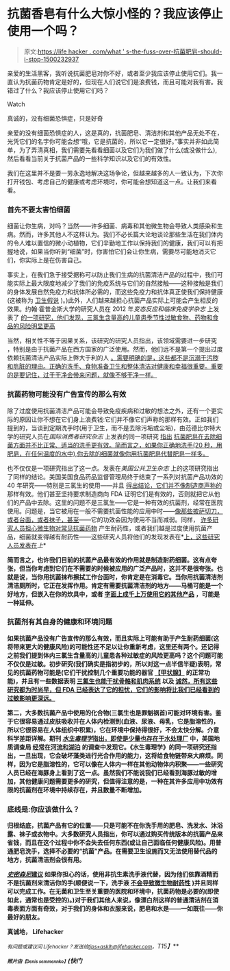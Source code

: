 # 抗菌香皂有什么大惊小怪的？我应该停止使用一个吗？

> 原文:[https://life hacker . com/what ' s-the-fuss-over-抗菌肥皂-should-i-stop-1500232937](https://lifehacker.com/whats-the-fuss-over-antibacterial-soaps-should-i-stop-1500232937)

亲爱的生活黑客，我听说抗菌肥皂对你不好，或者至少我应该停止使用它们。我一直认为抗菌药物肯定是好的，但现在人们说它们是浪费钱，而且可能对我有害。我错过了什么？我应该停止使用它们吗？

Watch

真诚的，没有细菌恐惧症，只是好奇

亲爱的没有细菌恐惧症的人，这是真的，抗菌肥皂、清洁剂和其他产品无处不在，光凭它们的名字你可能会想“哦，它是抗菌的，所以它一定很好。”事实并非如此简单，为了弄清真相，我们需要先看看细菌以及它们为我们做了什么(或没做什么),然后看看当前关于抗菌产品的一些科学知识以及它们的有效性。

我们在这里并不是要一劳永逸地解决这场争论，但越来越多的人一致认为，下次你打开钱包、考虑自己的健康或考虑环境时，你可能会想知道这一点。让我们来看看。

### 首先不要太害怕细菌

细菌让你生病，对吗？当然——许多细菌、病毒和其他微生物会导致人类感染和生病。然而，许多其他人不这样认为。我们不必长篇大论地谈论那些生活在我们体内的令人难以置信的微小动植物，它们辛勤地工作以保持我们的健康，我们可以有把握地说，如果当你听到“细菌”时，你害怕它们会让你生病，需要尽可能地消灭它们，你实际上是在伤害自己。

事实上，在我们急于接受据称可以防止我们生病的抗菌清洁产品的过程中，我们可能实际上最大限度地减少了我们的免疫系统与它们的自然接触——这种接触是我们的身体发展自然免疫力和抗体所必需的，而这些免疫力和抗体真正使我们保持健康(这被称为 [卫生假说](http://en.wikipedia.org/wiki/Hygiene_hypothesis) )。)此外，人们越来越担心抗菌产品实际上可能会产生相反的效果。约翰·霍普金斯大学的研究人员在 2012 年*变态反应和临床免疫学杂志* 上发表了 [的一项研究，他们发现，三氯生含量高的儿童患季节性过敏](http://www.jacionline.org/article/S0091-6749%2812%2900779-8/abstract)[食物、药物和食品的风险明显更高](http://www.sciencedirect.com/science/article/pii/S0091674912017824)

当然，相关性不等于因果关系，该研究的研究人员指出，该领域需要进一步研究 ，特别是由于抗菌产品在西方国家的广泛使用。然而，他们远不是第一个提出过度依赖抗菌清洁产品实际上弊大于利的人 [。需要明确的是，这些都不是沉溺于污秽和肮脏的理由。正确的洗手、食物准备卫生和整体清洁对健康和幸福很重要。重要的是要记住，过于干净会带来问题，就像不够干净一样。](http://archderm.jamanetwork.com/article.aspx?articleid=478930)

### 抗菌药物可能没有广告宣传的那么有效

除了过度使用抗菌清洁产品可能会导致免疫疾病和过敏的想法之外，还有一个更实际的原因让你不想在它们身上浪费钱:它们并不像它们声称的那样有效。正如我们提到的，当谈到定期洗手时(用于卫生，而不是去除污垢或尘垢)，由范德比尔特大学的研究人员在*国际消费者研究杂志* 上发表的同一项研究 [指出](http://onlinelibrary.wiley.com/doi/10.1111/ijcs.12012/abstract) [抗菌肥皂在去除细菌方面并不比正常、适当的洗手更有效。简而言之，如果你正确地洗手(20 秒，用肥皂，在任何温度的水中),你去除的细菌就像你用抗菌肥皂代替肥皂一样多。](http://www.tested.com/science/life/459452-doing-it-wrong-hot-water-and-antibacterial-soap-dont-help-kill-germs/)

也不仅仅是一项研究指出了这一点。发表在*美国公共卫生杂志* 上的这项研究指出了同样的结论。美国美国食品药品监督管理局终于结束了一系列对抗菌产品功效的 40 年研究——特别是三氯生的使用——并且 [得出结论，它们并不像制造商声称的](http://bigstory.ap.org/article/fda-says-germ-killing-soap-could-pose-health-risks) 那样有效。他们甚至坚持要求制造商向 FDA 证明它们是有效的，否则就把它从他们的产品中去除。这里的问题不是三氯生——它是一种有效的抗菌剂，经常在医院使用。问题是，当它被用在一般不需要抗菌性能的应用中时——[像那些披萨切刀，或者台面，或者袜子，甚至](http://www.mindthesciencegap.org/2013/02/25/are-antibacterial-soaps-bad-for-you-part-1)——它的功效会因为使用不当而减弱。同样， [许多研究人员](http:=)[担心微生物对常见抗菌药物](http://online.liebertpub.com/doi/abs/10.1089/mdr.2006.12.83) 产生耐药性，或者我们越是过度使用抗菌产品，细菌就变得越有耐药性——这些研究人员将他们的发现发表在*[上，这些研究人员发表在](http://pubs.acs.org/doi/abs/10.1021/es401919k)*上**

**简而言之，也许我们目前的抗菌产品最有效的作用就是制造耐药细菌。这有点夸张，但当你考虑到它们在不需要的时候被应用的广泛产品时，这并不是很夸张。也就是说，当你用抗菌抹布擦拭工作台面时，你肯定是在消毒它。当你用抗菌清洁剂清洁厕所时，它正在发挥作用。肯定有需要抗菌清洁剂的地方——马桶可能是一个好地方，但嵌入在你的炊具中，或者 [字面上成千上万使用它的其他产品](http://ntp.niehs.nih.gov/ntp/htdocs/Chem_Background/ExSumPdf/triclosan_508.pdf) ，可能是一种延伸。**

### **抗菌剂有其自身的健康和环境问题**

**如果抗菌产品没有广告宣传的那么有效，而且实际上可能有助于产生耐药细菌(这将带来更大的健康风险)的可能性还不足以让你重新考虑，这里还有两个。还记得之前我们提到体内三氯生含量高的儿童患各种过敏症的风险更高吗？这个问题可能不仅仅是过敏。初步研究(我们确实是指初步的，所以对这一点半信半疑)表明，常见的抗菌药物可能是(它们干扰控制几个重要功能的器官 [【甲状腺】](http://en.wikipedia.org/wiki/Thyroid) 的正常功能)，并且有一些数据表明 [三氯生也能干扰骨骼和肌肉系统](http://www.pnas.org/content/early/2012/08/08/1211314109.abstract) 以及 [诚然，所有这些研究都为时尚早，但 FDA 已经表达了它的担忧，它们的影响将比我们已经看到的过敏影响更深远。](http://www.smithsonianmag.com/science-nature/triclosan-a-chemical-used-in-antibacterial-soaps-is-found-to-impair-muscle-function-22127536/)**

**第二，大多数抗菌产品中使用的化合物(三氯生也是罪魁祸首)可能对环境有害。鉴于它很容易通过皮肤吸收并在人体内检测到(血液、尿液、母乳，它是脂溶性的，所以它很容易在人体组织中积累)，它在环境中保持得很好，不会太快分解。介意科学差距详解。期刊 [*水生毒理学*指出，即使是少量也存在于水处理厂](http://www.sciencedirect.com/science/article/pii/S0166445X10003292) 中，美国地质调查局 [经常在河流和湖泊](http://pubs.usgs.gov/fs/2004/3127/) 的调查中发现它。《水生毒理学》的同一项研究还指出，一旦出现，它会破坏藻类进行光合作用的能力，这将给食物链带来大麻烦。同样，因为它是脂溶性的，它可以像在人体内一样在其他动物体内积聚——一些研究人员已经在海豚身上看到了这一点。虽然我们不能说我们已经看到海豚过敏的增加，其他健康问题需要更多的研究，但值得注意的是，一种在其许多应用中功效有限的抗菌剂在环境中持续存在，并且数量不断增加。**

### **底线是:你应该做什么？**

**归根结底，抗菌产品有它的位置——只是可能不在你洗手用的肥皂、洗发水、沐浴露、袜子或衣物中。大多数研究人员指出，你可以通过购买传统版本的抗菌产品来省钱，而且在这个过程中你不会失去任何东西(或让自己面临任何健康风险)。用普通肥皂洗手，选择不必要的“抗菌”产品。在需要卫生设施而又无法使用替代品的地方，抗菌清洁剂会很有用。**

**[*史密森尼*建议](http://www.smithsonianmag.com/science-nature/five-reasons-why-you-should-probably-stop-using-antibacterial-soap-180948078/) 如果你担心的话，使用非抗生素洗手液代替，因为他们依靠酒精而不是抗菌剂来清洁你的手(顺便说一下，洗手液 [不会导致微生物耐药性](http://www.motherjones.com/environment/2013/12/germophobia-superbug-hygiene-soap-bacteria) )并且同样可以完成工作。在无菌和卫生至关重要的医院和环境中，抗菌药物是必要的(即使如此，通常也是受控的)。)对于我们其他人来说，像漂白剂这样的普通清洁剂在消毒表面方面有奇效，对于我们的身体和衣服来说，肥皂和水是——一如既往——你最好的朋友。**

**真诚地，
Lifehacker**

***<small>有问题或建议问 Lifehacker？发送给</small>*[*<small>tips+asklh@lifehacker.com</small>*](mailto:tips+asklh@lifehacker.com)*<small>。</small>T15】***

**<small>*照片由*</small><small><small>*【Denis semmennko】*</small></small>*(快门***